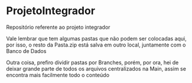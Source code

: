 # ProjetoIntegrador
Repositório referente ao projeto integrador 


Vale lembrar que tem algumas pastas que não podem ser colocadas aqui, por isso, o resto da Pasta.zip está salva em outro local, juntamente com o Banco de Dados

Outra coisa, prefiro dividir pastas por Branches, porém, por ora, hei de deixar grande parte de todos os arquivos centralizados na Main, assim se encontra mais facilmente todo o conteúdo
